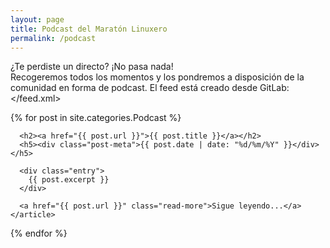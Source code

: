 ```yaml
---
layout: page
title: Podcast del Maratón Linuxero
permalink: /podcast
---
```


¿Te perdiste un directo? ¡No pasa nada!  
Recogeremos todos los momentos y los pondremos a disposición de la comunidad en forma de podcast.
El feed está creado desde GitLab: </feed.xml>



  <div class="posts">
  {% for post in site.categories.Podcast %}
    <article class="post">

      <h2><a href="{{ post.url }}">{{ post.title }}</a></h2>
      <h5><div class="post-meta">{{ post.date | date: "%d/%m/%Y" }}</div></h5>

      <div class="entry">
        {{ post.excerpt }}
      </div>

      <a href="{{ post.url }}" class="read-more">Sigue leyendo...</a>
    </article>
  {% endfor %}
</div>
